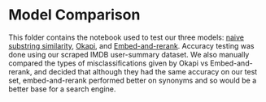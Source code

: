 # Model Comparison

This folder contains the notebook used to test our three models: [naive substring similarity](substring_similarity.ipynb), [Okapi](okapi_bm25.ipynb), and [Embed-and-rerank](embed_and_rerank.ipynb).
Accuracy testing was done using our scraped IMDB user-summary dataset. We also manually compared the types of misclassifications given by Okapi vs Embed-and-rerank, and decided that although they had the same accuracy on our test set, embed-and-rerank performed better on synonyms and so would be a better base for a search engine.
